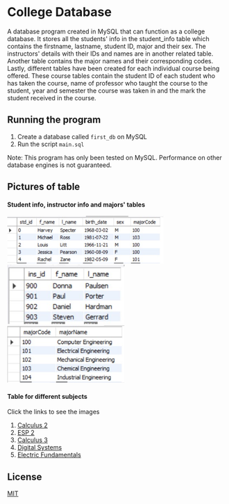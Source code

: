 # College Database

A database program created in MySQL that can function as a college database. It stores all the students' info in the student_info table which contains the firstname, lastname, student ID, major and their sex. The instructors' details with their IDs and names are in another related table. Another table contains the major names and their corresponding codes. Lastly, different tables have been created for each individual course being offered. These course tables contain the student ID of each student who has taken the course, name of professor who taught the course to the student, year and semester the course was taken in and the mark the student received in the course.

## Running the program

1. Create a database called ```first_db``` on MySQL
2. Run the script ```main.sql```

Note: This program has only been tested on MySQL. Performance on other database engines is not guaranteed. 

## Pictures of table
#### Student info, instructor info and majors' tables
<img src="https://github.com/janus-tg/College-Database/blob/main/db_img/all%20student%20info.jpg" width="360"> <img src="https://github.com/janus-tg/College-Database/blob/main/db_img/all%20instructors.jpg" width = "270"> <img src="https://github.com/janus-tg/College-Database/blob/main/db_img/all%20majors.jpg" width = "270"> 

#### Table for different subjects
Click the links to see the images
1. [Calculus 2](https://github.com/janus-tg/college_database/blob/main/db_img/all%20calc2%20.jpg)
2. [ESP 2](https://github.com/janus-tg/college_database/blob/main/db_img/all%20esp2.jpg)
3. [Calculus 3](https://github.com/janus-tg/college_database/blob/main/db_img/all%20calc3.jpg)
4. [Digital Systems](https://github.com/janus-tg/college_database/blob/main/db_img/all%20digitalsystem.jpg)
5. [Electric Fundamentals](https://github.com/janus-tg/college_database/blob/main/db_img/all%20elecfundamentals.jpg)


## License
[MIT](https://github.com/janus-tg/college_database/blob/master/LICENSE)
